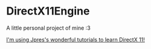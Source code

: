 # DirectX11Engine
A little personal project of mine :3

[I'm using Jpres's wonderful tutorials to learn DirectX 11!](https://youtube.com/playlist?list=PLcacUGyBsOIBlGyQQWzp6D1Xn6ZENx9Y2&si=nKV8YTVQJsLd22gP)
